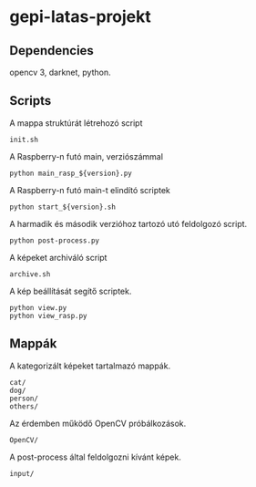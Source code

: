 # gepi-latas-projekt

## Dependencies

opencv 3, darknet, python.

## Scripts

A mappa struktúrát létrehozó script

```
init.sh
```

A Raspberry-n futó main, verziószámmal

```
python main_rasp_${version}.py
```

A Raspberry-n futó main-t elindító scriptek

```
python start_${version}.sh
```

A harmadik és második verzióhoz tartozó utó feldolgozó script.

```
python post-process.py
```

A képeket archiváló script

```
archive.sh
```

A kép beállítását segítő scriptek.

```
python view.py
python view_rasp.py
```

## Mappák

A kategorizált képeket tartalmazó mappák.

```
cat/
dog/
person/
others/
```

Az érdemben működő OpenCV próbálkozások.

```
OpenCV/
```

A post-process által feldolgozni kívánt képek.

```
input/
```
